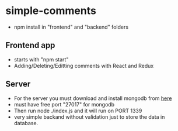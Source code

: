 # simple-comments

- npm install in "frontend" and "backend" folders

## Frontend app

- starts with "npm start"
- Adding/Deleting/Editting comments with React and Redux

## Server

- For the server you must download and install mongodb from [here](https://www.mongodb.com/try/download/community)
- must have free port "27017" for mongodb
- Then run node ./index.js and it will run on PORT 1339
- very simple backand without validation just to store the data in database.
